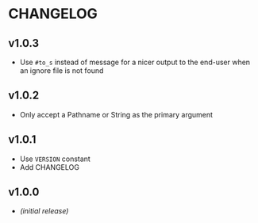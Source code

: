 CHANGELOG
=========
v1.0.3
------
- Use `#to_s` instead of message for a nicer output to the end-user when an ignore file is not found

v1.0.2
------
- Only accept a Pathname or String as the primary argument

v1.0.1
------
- Use `VERSION` constant
- Add CHANGELOG

v1.0.0
------
- *(initial release)*
